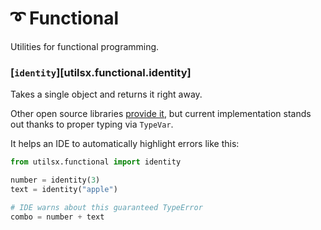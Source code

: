 # ➰ Functional

Utilities for functional programming.

### [`identity`][utilsx.functional.identity]

Takes a single object and returns it right away.

Other open source libraries
[provide it](https://toolz.readthedocs.io/en/latest/_modules/toolz/functoolz.html#identity),
but current implementation stands out thanks to proper typing via `TypeVar`.

It helps an IDE to automatically highlight errors like this:

```py title="highlighted_error.py" hl_lines="6-7"
from utilsx.functional import identity

number = identity(3)
text = identity("apple")

# IDE warns about this guaranteed TypeError
combo = number + text
```
